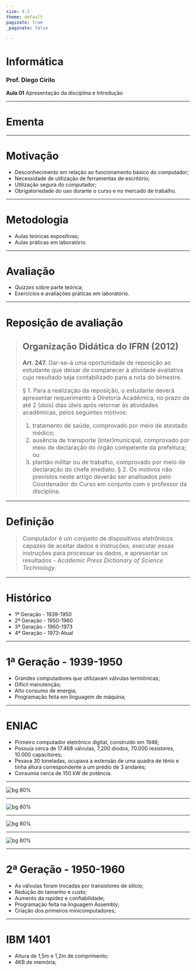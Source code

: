 ```yaml
---
size: 4:3
theme: default
paginate: true
_paginate: false

---
```

# <!--fit--> Informática
### Prof. Diego Cirilo
**Aula 01** Apresentação da disciplina e Introdução

---

# Ementa

---

# Motivação
- Desconhecimento em relação ao funcionamento básico do computador;
- Necessidade de utilização de ferramentas de escritório;
- Utilização segura do computador;
- Obrigatoriedade do uso durante o curso e no mercado de trabalho.

---

# Metodologia
- Aulas teóricas expositivas;
- Aulas práticas em laboratório.

---

# Avaliação
- *Quizzes* sobre parte teórica;
- Exercícios e avaliações práticas em laboratório.

---
# Reposição de avaliação
<style scoped>
blockquote {
  font-size: 16px;
}
</style>

> ## Organização Didática do IFRN (2012)
> **Art. 247.** Dar-se-á uma oportunidade de reposição ao estudante que deixar de comparecer à atividade avaliativa cujo resultado seja contabilizado para a nota do bimestre.
>
> § 1. Para a realização da reposição, o estudante deverá apresentar requerimento à Diretoria Acadêmica, no prazo de até 2 (dois) dias úteis após retornar às atividades acadêmicas, pelos seguintes motivos:
>  1. tratamento de saúde, comprovado por meio de atestado médico;
>  2. ausência de transporte (inter)municipal, comprovado por meio de declaração do órgão competente da prefeitura; ou
>  3. plantão militar ou de trabalho, comprovado por meio de declaração do chefe imediato.
> § 2. Os motivos não previstos neste artigo deverão ser analisados pelo Coordenador do Curso em conjunto com o professor da disciplina.

---

# Definição
> Computador é um conjunto de dispositivos eletrônicos capazes de aceitar dados e instruções, executar essas instruções para processar os dados, e apresentar os resultados - *Academic Press Dictionary of Science Technology*.

---
# Histórico

- 1ª Geração - 1939-1950
- 2ª Geração - 1950-1960
- 3ª Geração - 1960-1973
- 4ª Geração - 1973-Atual
---
# 1ª Geração - 1939-1950 

- Grandes computadores que utilizavam válvulas termiônicas;
- Difícil manutenção;
- Alto consumo de energia;
- Programação feita em linguagem de máquina;

---
# ENIAC

- Primeiro computador eletrônico digital, construído em 1946;
- Possuia cerca de 17.468 válvulas, 7,200 diodos, 70.000 resistores, 10.000 capacitores;
- Pesava 30 toneladas, ocupava a extensão de uma quadra de tênis e tinha altura correspondente a um prédio de 3 andares;
- Consumia cerca de 150 kW de potência.

---

![bg 80%](../img/valvulas.jpg)

---

![bg 80%](../img/eniac1.jpg)

---

![bg 80%](../img/eniac2.jpg)

---

![bg 80%](../img/eniac3.jpg)

---
# 2ª Geração - 1950-1960
- As válvulas foram trocadas por transistores de silício;
- Redução do tamanho e custo;
- Aumento da rapidez e confiabilidade;
- Programação feita na linguagem Assembly;
- Criação dos primeiros minicomputadores;

---
# IBM 1401
- Altura de 1,5m e 1,2m de comprimento;
- 4KB de memória;

